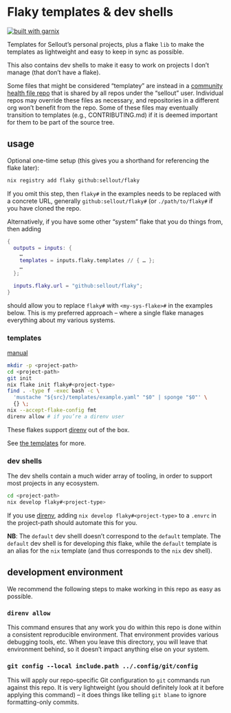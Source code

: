 # Flaky templates & dev shells

[![built with garnix](https://img.shields.io/endpoint?url=https%3A%2F%2Fgarnix.io%2Fapi%2Fbadges%2Fsellout%2Fflaky)](https://garnix.io)

Templates for Sellout’s personal projects, plus a flake `lib` to make the templates as lightweight and easy to keep in sync as possible.

This also contains dev shells to make it easy to work on projects I don’t manage (that don’t have a flake).

Some files that might be considered “templatey” are instead in a [community health file repo](https://github.com/sellout/.github) that is shared by all repos under the “sellout” user. Individual repos may override these files as necessary, and repositories in a different org won’t benefit from the repo. Some of these files may eventually transition to templates (e.g., CONTRIBUTING.md) if it is deemed important for them to be part of the source tree.

## usage

Optional one-time setup (this gives you a shorthand for referencing the flake later):

```bash
nix registry add flaky github:sellout/flaky
```

If you omit this step, then `flaky#` in the examples needs to be replaced with a concrete URL, generally `github:sellout/flaky#` (or `./path/to/flaky#` if you have cloned the repo.

Alternatively, if you have some other “system” flake that you do things from, then adding

```nix
{
  outputs = inputs: {
    …
    templates = inputs.flaky.templates // { … };
    …
  };

  inputs.flaky.url = "github:sellout/flaky";
}
```

should allow you to replace `flaky#` with `<my-sys-flake>#` in the examples below. This is my preferred approach – where a single flake manages everything about my various systems.

### templates

[manual](https://nixos.org/manual/nix/stable/command-ref/new-cli/nix3-flake-init.html)

```bash
mkdir -p <project-path>
cd <project-path>
git init
nix flake init flaky#<project-type>
find . -type f -exec bash -c \
  'mustache "${src}/templates/example.yaml" "$0" | sponge "$0"' \
  {} \;
nix --accept-flake-config fmt
direnv allow # if you’re a direnv user
```

These flakes support [direnv](https://direnv.net/) out of the box.

See [the templates](./templates/README.md) for more.

### dev shells

The dev shells contain a much wider array of tooling, in order to support most projects in any ecosystem.

```bash
cd <project-path>
nix develop flaky#<project-type>
```

If you use [direnv](https://direnv.net/), adding `nix develop flaky#<project-type>` to a `.envrc` in the project-path should automate this for you.

**NB**: The `default` dev shelll doesn’t correspond to the `default` template. The `default` dev shell is for developing _this_ flake, while the `default` template is an alias for the `nix` template (and thus corresponds to the `nix` dev shell).

## development environment

We recommend the following steps to make working in this repo as easy as possible.

### `direnv allow`

This command ensures that any work you do within this repo is done within a consistent reproducible environment. That environment provides various debugging tools, etc. When you leave this directory, you will leave that environment behind, so it doesn’t impact anything else on your system.

### `git config --local include.path ../.config/git/config`

This will apply our repo-specific Git configuration to `git` commands run against this repo. It is very lightweight (you should definitely look at it before applying this command) – it does things like telling `git blame` to ignore formatting-only commits.
